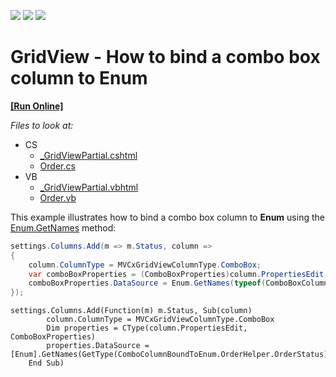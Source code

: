 <!-- default badges list -->
![](https://img.shields.io/endpoint?url=https://codecentral.devexpress.com/api/v1/VersionRange/147419099/17.1.2%2B)
[![](https://img.shields.io/badge/Open_in_DevExpress_Support_Center-FF7200?style=flat-square&logo=DevExpress&logoColor=white)](https://supportcenter.devexpress.com/ticket/details/T830525)
[![](https://img.shields.io/badge/📖_How_to_use_DevExpress_Examples-e9f6fc?style=flat-square)](https://docs.devexpress.com/GeneralInformation/403183)
<!-- default badges end -->
# GridView - How to bind a combo box column to Enum
<!-- run online -->
**[[Run Online]](https://codecentral.devexpress.com/147419099/)**
<!-- run online end -->

*Files to look at:*
* CS
	* [_GridViewPartial.cshtml](./CS/ComboBoxColumnBoundToEnum/Views/Home/_GridViewPartial.cshtml)
	* [Order.cs](./CS/ComboBoxColumnBoundToEnum/Models/Order.cs)
* VB
	* [_GridViewPartial.vbhtml](./VB/ComboColumnBoundToEnum/Views/Home/_GridViewPartial.vbhtml)
	* [Order.vb](./VB/ComboColumnBoundToEnum/Models/Order.vb)

This example illustrates how to bind a combo box column to **Enum** using the [Enum.GetNames](https://docs.microsoft.com/en-us/dotnet/api/system.enum.getnames?view=netframework-4.7.2) method:
```csharp
settings.Columns.Add(m => m.Status, column =>
{
	column.ColumnType = MVCxGridViewColumnType.ComboBox;
	var comboBoxProperties = (ComboBoxProperties)column.PropertiesEdit;
	comboBoxProperties.DataSource = Enum.GetNames(typeof(ComboBoxColumnBoundToEnum.Models.OrderHelper.OrderStatus));
});
```
```vbnet
settings.Columns.Add(Function(m) m.Status, Sub(column)
		column.ColumnType = MVCxGridViewColumnType.ComboBox
		Dim properties = CType(column.PropertiesEdit, ComboBoxProperties)
		properties.DataSource = [Enum].GetNames(GetType(ComboColumnBoundToEnum.OrderHelper.OrderStatus))
	End Sub)
```
